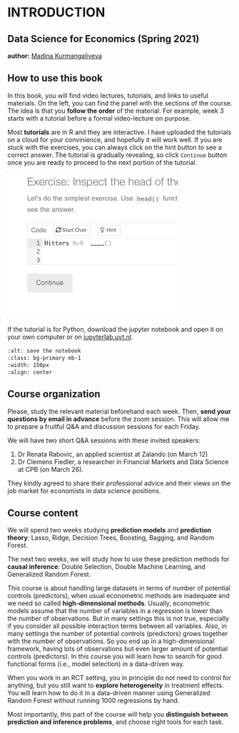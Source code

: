 # INTRODUCTION
## Data Science for Economics (Spring 2021)
**author:** [Madina Kurmangaliyeva](https://www.madinak.com/)


## How to use this book

In this book, you will find video lectures, tutorials, and links to useful materials. On the left, you can find the panel with the sections of the course. The idea is that you **follow the order** of the material. For example, week 3 starts with a tutorial before a formal video-lecture on purpose. 

Most **tutorials** are in R and they are interactive. I have uploaded the tutorials on a cloud for your convinience, and hopefully it will work well. If you are stuck with the exercises, you can always click on the hint button to see a correct answer. The tutorial is gradually revealing, so click `Continue` button once you are ready to proceed to the next portion of the tutorial. 

![hint and continue](./images/hint.gif)


If the tutorial is for Python, download the jupyter notebook and open it on your own computer or on [jupyterlab.uvt.nl](https://jupyterlab.uvt.nl).


```{image} images/download.png
:alt: save the notebook
:class: bg-primary mb-1
:width: 150px
:align: center
```

## Course organization

Please, study the relevant material beforehand each week. Then, **send your questions by email in advance** before the zoom session. This will allow me to prepare a fruitful Q&A and discussion sessions for each Friday. 

We will have two short  Q&A sessions with these invited speakers: 

1. Dr Renata Rabovic, an applied scientist at Zalando (on March 12)
2. Dr Clemens Fiedler, a researcher in Financial Markets and Data Science at CPB (on March 26).

They kindly agreed to share their professional advice and their views on the job market for economists in data science positions. 

## Course content

We will spend two weeks studying **prediction models** and **prediction theory**: Lasso, Ridge, Decision Trees, Boosting, Bagging, and Random Forest.

The next two weeks, we will study how to use these prediction methods for **causal inference**: Double Selection, Double Machine Learning, and Generalized Random Forest.

This course is about handling large datasets in terms of number of potential controls (predictors), when usual econometric methods are inadequate and we need so called **high-dimensional methods**. Usually,  econometric models assume that the number of variables in a regression is lower than the number of observations. But in many settings this is not true, especially if you consider all possible interaction terms between all variables. Also, in many settings the number of potential controls (predictors) grows together with the number of observations. So you end up in a high-dimensional framework, having lots of observations but even larger amount of potential controls (predictors). In this course you will learn how to search for good functional forms (i.e., model selection) in a data-driven way. 

When you work in an RCT setting, you in principle do not need to control for anything, but you still want to **explore heterogeneity** in treatment effects. You will learn how to do it in a data-driven manner using Generalized Random Forest without running 1000 regressions by hand.

Most importantly, this part of the course will help you **distinguish between prediction and inference problems**, and choose right tools for each task.







